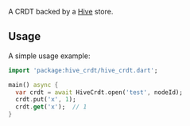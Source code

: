 A CRDT backed by a [Hive](https://pub.dev/packages/hive) store.

## Usage

A simple usage example:

```dart
import 'package:hive_crdt/hive_crdt.dart';

main() async {
  var crdt = await HiveCrdt.open('test', nodeId);
  crdt.put('x', 1);
  crdt.get('x');  // 1
}
```
